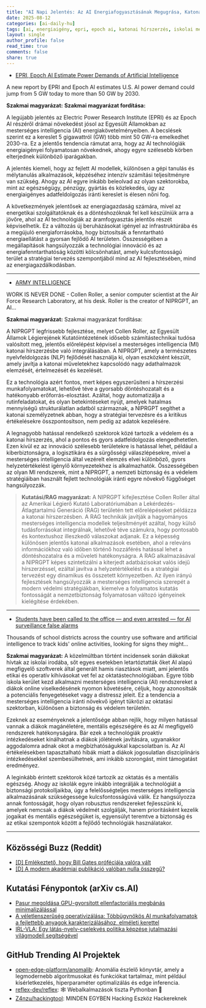 ```yaml
---
title: "AI Napi Jelentés: Az AI Energiafogyasztásának Megugrása, Katonai AI Innovációk és Felügyeleti Visszhang az Iskolákban (2025. augusztus 12.)"
date: 2025-08-12
categories: [ai-daily-hu]
tags: [ai, energiaigény, epri, epoch ai, katonai hírszerzés, iskolai megfigyelés, niprgpt]
layout: single
author_profile: false
read_time: true
comments: false
share: true
---
```

- [EPRI, Epoch AI Estimate Power Demands of Artificial Intelligence](https://www.rtoinsider.com/112193-epri-epoch-ai-estimate-demand-ai/)

A new report by EPRI and Epoch AI estimates U.S. AI power demand could jump from 5 GW today to more than 50 GW by 2030.

**Szakmai magyarázat:**
**Szakmai magyarázat fordítása:**

A legújabb jelentés az Electric Power Research Institute (EPRI) és az Epoch AI részéről drámai növekedést jósol az Egyesült Államokban az mesterséges intelligencia (AI) energiakövetelményeiben. A becslések szerint ez a kereslet 5 gigawattról (GW) több mint 50 GW-ra emelkedhet 2030-ra. Ez a jelentős tendencia rámutat arra, hogy az AI technológiák energiaigényei folyamatosan növekednek, ahogy egyre szélesebb körben elterjednek különböző iparágakban.

A jelentés kiemeli, hogy az fejlett AI modellek, különösen a gépi tanulás és mélytanulás alkalmazások, képzéséhez intenzív számítási teljesítményre van szükség. Ahogy az AI egyre inkább beleolvad az olyan szektorokba, mint az egészségügy, pénzügy, gyártás és közlekedés, úgy az energiaigényes adatfeldolgozás iránti kereslet is élesen nőni fog.

A következmények jelentősek az energiagazdaság számára, mivel az energetikai szolgáltatóknak és a döntéshozóknak fel kell készülniük arra a jövőre, ahol az AI technológiák az áramfogyasztás jelentős részét képviselhetik. Ez a változás új beruházásokat igényel az infrastruktúrába és a megújuló energiaforrásokba, hogy biztosítsák a fenntartható energiaellátást a gyorsan fejlődő AI területen. Összességében a megállapítások hangsúlyozzák a technológiai innováció és az energiafenntarthatóság közötti kölcsönhatást, amely kulcsfontosságú terület a stratégiai tervezés szempontjából mind az AI fejlesztésében, mind az energiagazdálkodásban.

---
- [ARMY INTELLIGENCE](https://www.army.mil/article/287605/army_intelligence)

WORK IS NEVER DONE - Collen Roller, a senior computer scientist at the Air Force Research Laboratory, at his desk. Roller is the creator of NIPRGPT, an AI...

**Szakmai magyarázat:**
Szakmai magyarázat fordítása:

A NIPRGPT legfrissebb fejlesztése, melyet Collen Roller, az Egyesült Államok Légierejének Kutatóintézetének idősebb számítástechnikai tudósa valósított meg, jelentős előrelépést képvisel a mesterséges intelligencia (MI) katonai hírszerzésbe való integrálásában. A NIPRGPT, amely a természetes nyelvfeldolgozás (NLP) fejlődését használja ki, olyan eszközként készült, amely javítja a katonai műveletekhez kapcsolódó nagy adathalmazok elemzését, értelmezését és kezelését.

Ez a technológia azért fontos, mert képes egyszerűsíteni a hírszerzési munkafolyamatokat, lehetővé téve a gyorsabb döntéshozatalt és a hatékonyabb erőforrás-elosztást. Azáltal, hogy automatizálja a rutinfeladatokat, és olyan betekintéseket nyújt, amelyek hatalmas mennyiségű strukturálatlan adatból származnak, a NIPRGPT segíthet a katonai személyzetnek abban, hogy a stratégiai tervezésre és a kritikus értékelésekre összpontosítson, nem pedig az adatok kezelésére.

A legnagyobb hatással rendelkező szektorok közé tartozik a védelem és a katonai hírszerzés, ahol a pontos és gyors adatfeldolgozás elengedhetetlen. Ezen kívül ez az innováció szélesebb területekre is hatással lehet, például a kiberbiztonságra, a logisztikára és a sürgősségi válaszlépésekre, mivel a mesterséges intelligencia által vezérelt elemzés elvei különböző, gyors helyzetértékelést igénylő környezetekhez is alkalmazhatók. Összességében az olyan MI rendszerek, mint a NIPRGPT, a nemzeti biztonság és a védelem stratégiáiban használt fejlett technológiák iránti egyre növekvő függőséget hangsúlyozzák.

> **Kutatási/RAG magyarázat:**
> A NIPRGPT kifejlesztése Collen Roller által az Amerikai Légierő Kutató Laboratóriumában a Lekérdezés-Átlagtartalmú Generáció (RAG) területén tett előrelépéseket példázza a katonai hírszerzésben. A RAG technikák javítják a hagyományos mesterséges intelligencia modellek teljesítményét azáltal, hogy külső tudásforrásokat integrálnak, lehetővé téve számukra, hogy pontosabb és kontextushoz illeszkedő válaszokat adjanak. Ez a képesség különösen jelentős katonai alkalmazások esetében, ahol a releváns információkhoz való időben történő hozzáférés hatással lehet a döntéshozatalra és a műveleti hatékonyságra. A RAG alkalmazásával a NIPRGPT képes szintetizálni a kiterjedt adatbázisokat valós idejű hírszerzéssel, ezáltal javítva a helyzetértékelést és a stratégiai tervezést egy dinamikus és összetett környezetben. Az ilyen irányú fejlesztések hangsúlyozzák a mesterséges intelligencia szerepét a modern védelmi stratégiákban, kiemelve a folyamatos kutatás fontosságát a nemzetbiztonság folyamatosan változó igényeinek kielégítése érdekében.

---
- [Students have been called to the office — and even arrested — for AI surveillance false alarms](https://www.nbcmiami.com/news/national-international/students-arrested-for-ai-surveillance-false-alarms/3675406/)

Thousands of school districts across the country use software and artificial intelligence to track kids' online activities, looking for signs they might...

**Szakmai magyarázat:**
A közelmúltban történt incidensek során diákokat hívtak az iskolai irodába, sőt egyes esetekben letartóztatták őket AI alapú megfigyelő szoftverek által generált hamis riasztások miatt, ami jelentős etikai és operatív kihívásokat vet fel az oktatástechnológiában. Egyre több iskola kerület kezd alkalmazni mesterséges intelligencia (AI) rendszereket a diákok online viselkedésének nyomon követésére, céljuk, hogy azonosítsák a potenciális fenyegetéseket vagy a distressz jeleit. Ez a tendencia a mesterséges intelligencia iránti növekvő igényt tükrözi az oktatási szektorban, különösen a biztonság és védelem területén.

Ezeknek az eseményeknek a jelentősége abban rejlik, hogy milyen hatással vannak a diákok magánéletére, mentális egészségére és az AI megfigyelő rendszerek hatékonyságára. Bár ezek a technológiák proaktív intézkedéseket kínálhatnak a diákok jólétének javítására, ugyanakkor aggodalomra adnak okot a megbízhatóságukkal kapcsolatban is. Az AI értékelésekben tapasztalható hibák miatt a diákok jogosulatlan diszciplínáris intézkedésekkel szembesülhetnek, ami inkább szorongást, mint támogatást eredményez.

A leginkább érintett szektorok közé tartozik az oktatás és a mentális egészség. Ahogy az iskolák egyre inkább integrálják a technológiát a biztonsági protokolljaikba, úgy a felelősségteljes mesterséges intelligencia alkalmazásának szükségessége kulcsfontosságúvá válik. Ez hangsúlyozza annak fontosságát, hogy olyan robusztus rendszereket fejlesszünk ki, amelyek nemcsak a diákok védelmét szolgálják, hanem prioritásként kezelik jogaikat és mentális egészségüket is, egyensúlyt teremtve a biztonság és az etikai szempontok között a fejlődő technológiák használatakor.

---
## Közösségi Buzz (Reddit)
- [[D] Emlékeztető, hogy Bill Gates próféciája valóra vált](https://www.reddit.com/r/MachineLearning/comments/1mm5oqm/d_reminder_that_bill_gatess_prophesy_came_true/)
- [[D] A modern akadémiai publikáció valóban nulla összegű?](https://www.reddit.com/r/MachineLearning/comments/1miq2y4/d_is_modern_academic_published_zerosum/)

## Kutatási Fénypontok (arXiv cs.AI)
- [Pasur megoldása GPU-gyorsított ellenfactoriális megbánás minimalizálással](https://arxiv.org/abs/2508.06559)
- [A véletlenszerűség operativizálása: Többügynökös AI munkafolyamatok a fejlettebb anyagok karakterizálásához, elméleti kerettel](https://arxiv.org/abs/2508.06569)
- [IRL-VLA: Egy látás-nyelv-cselekvés politika képzése jutalmazási világmodell segítségével](https://arxiv.org/abs/2508.06571)

## GitHub Trending AI Projektek
- [open-edge-platform/anomalib](open-edge-platform/anomalib): Anomália észlelő könyvtár, amely a legmodernebb algoritmusokat és funkciókat tartalmaz, mint például kísérletkezelés, hiperparaméter optimalizálás és edge inferencia.
- [reflex-dev/reflex](reflex-dev/reflex): 🕸️ Webalkalmazások tiszta Pythonban 🐍
- [Z4nzu/hackingtool](Z4nzu/hackingtool): MINDEN EGYBEN Hacking Eszköz Hackereknek
